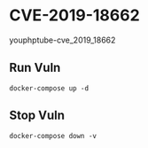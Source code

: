 # CVE-2019-18662

youphptube-cve_2019_18662

## Run Vuln

```
docker-compose up -d
```

## Stop Vuln

```
docker-compose down -v
```


